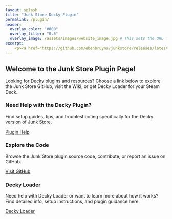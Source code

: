 ```yaml
---
layout: splash
title: "Junk Store Decky Plugin"
permalink: /plugin/
header:
  overlay_color: "#000"
  overlay_filter: "0.5"
  overlay_image: /assets/images/website_image.jpg # This sets the URL for this page
excerpt:
    <p><a href="https://github.com/ebenbruyns/junkstore/releases/latest" target="_blank" rel="noopener noreferrer">Latest release v1.1.9</a></p>
---
```

<div style="height: 0px;"></div>
<section class="welcome-message">
  <h2>Welcome to the Junk Store Plugin Page!</h2>
  <p>Looking for Decky plugins and resources?  
  Choose a link below to explore the Junk Store GitHub, visit the Wiki, or get Decky Loader for your Steam Deck.</p>
</section>

<div class="content-box-container">
   <div class="content-box">
    <h3>Need Help with the Decky Plugin?</h3>
    <p>Find setup guides, tips, and troubleshooting specifically for the Decky version of Junk Store.</p>
    <a href="{{ '/deckyhelp' | relative_url }}" class="button" target="_blank" rel="noopener noreferrer">Plugin Help</a>
  </div>
  
  <div class="content-box">
    <h3>Explore the Code</h3>
    <p>Browse the Junk Store plugin source code, contribute, or report an issue on GitHub.</p>
    <a href="https://github.com/ebenbruyns/junkstore" class="button" target="_blank" rel="noopener noreferrer">Visit GitHub</a>
  </div>

  <div class="content-box">
    <h3>Decky Loader</h3>
    <p>Need help with Decky Loader or want to learn more about how it works? Find detailed info, setup instructions, and plugin guidance here.</p>
    <a href="https://decky.xyz/" class="button" target="_blank" rel="noopener noreferrer">Decky Loader</a>
  </div>
</div>